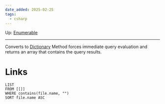 ```yaml
---
date_added: 2025-02-25
tags:
  - csharp
---
```

Up: [Enumerable](Enumerable.md)
___
  Converts to [Dictionary](Dictionary.md)
 Method forces immediate query evaluation and returns an array that contains the query results.
# Links
```dataview
LIST
FROM [[]]
WHERE contains(file.name, "")
SORT file.name ASC
```
